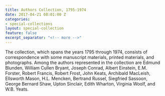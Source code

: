 ```yaml
---
title: Authors Collection, 1795-1974
date: 2017-04-21 08:01:00 Z
categories:
- special-collections
layout: special-collection
feature: false
excerpt_separator: "<!-- more -->"
---
```


The collection, which spans the years 1795 through 1974, consists of correspondence with some manuscript materials, printed materials, and photographs. Among the authors represented in the collection are Edmund Blunden, William Cullen Bryant, Joseph Conrad, Albert Einstein, E.M. Forster, Robert Francis, Robert Frost, John Keats, Archibald MacLeish, Ellsworth Mason, H.L. Mencken, Bertrand Russel, Siegfried Sassoon, George Bernard Shaw, Upton Sinclair, Edith Wharton, Virginia Woolf, and W.B. Yeats.
<!-- more -->
